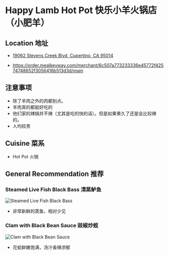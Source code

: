 # Happy Lamb Hot Pot 快乐小羊火锅店（小肥羊）

## Location 地址

- [19062 Stevens Creek Blvd, Cupertino, CA 95014](https://goo.gl/maps/DVHw9R3A2quMAKEJA)

- <https://order.mealkeyway.com/merchant/6c507a773233336e45772f42574748652f3056416b513d3d/main>

## 注意事项

- 除了羊肉之外的肉都别点。
- 羊肉真的都挺好吃的
- 他们家的辣锅并不辣（尤其是吃的快的话）。但是如果煮久了还是会比较辣的。
- 人均较贵

## Cuisine 菜系

- Hot Pot 火锅

## General Recommendation 推荐

### Steamed Live Fish Black Bass 清蒸鲈鱼

![Steamed Live Fish Black Bass](Pix2022Jun06th/steamed_live_fish_black_bass.jpeg)

- 非常新鲜的蒸鱼，相对少见

### Clam with Black Bean Sauce 豉椒炒蚬

![Clam with Black Bean Sauce](Pix2022Jun06th/clam_with_balck_bean_sauce.jpeg)

- 花蛤鲜嫩饱满，汤汁香辣浓郁
